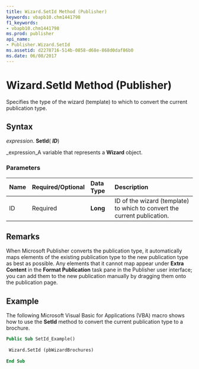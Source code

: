 ```yaml
---
title: Wizard.SetId Method (Publisher)
keywords: vbapb10.chm1441798
f1_keywords:
- vbapb10.chm1441798
ms.prod: publisher
api_name:
- Publisher.Wizard.SetId
ms.assetid: d2278716-514b-0858-d68e-868d0daf86b0
ms.date: 06/08/2017
---
```



# Wizard.SetId Method (Publisher)

Specifies the type of the wizard (template) to which to convert the current publication type.


## Syntax

 _expression_. **SetId**( **_ID_**)

 _expression_A variable that represents a **Wizard** object.


### Parameters



|**Name**|**Required/Optional**|**Data Type**|**Description**|
|:-----|:-----|:-----|:-----|
|ID|Required| **Long**|ID of the wizard (template) to which to convert the current publication.|

## Remarks

When Microsoft Publisher converts the publication type, it automatically maps elements of the existing publication type to the new publication type as best as possible. Any elements that it cannot map appear under **Extra Content** in the **Format Publication** task pane in the Publisher user interface; you can add them to the new publication manually by dragging them onto the publication page.


## Example

The following Microsoft Visual Basic for Applications (VBA) macro shows how to use the **SetId** method to convert the current publication type to a brochure.


```vb
Public Sub SetId_Example() 
 
 Wizard.SetId (pbWizardBrochures) 
 
End Sub
```


